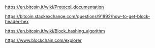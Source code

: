 

https://en.bitcoin.it/wiki/Protocol_documentation

https://bitcoin.stackexchange.com/questions/91892/how-to-get-block-header-hex

https://en.bitcoin.it/wiki/Block_hashing_algorithm

https://www.blockchain.com/explorer

